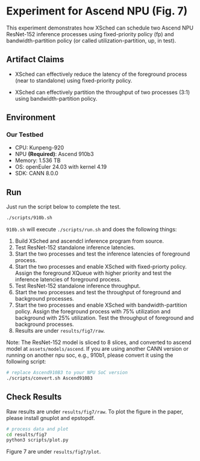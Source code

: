 # Experiment for Ascend NPU (Fig. 7)

This experiment demonstrates how XSched can schedule two Ascend NPU ResNet-152 inference processes using fixed-priority policy (fp) and bandwidth-partition policy (or called utilization-partition, up, in test).



## Artifact Claims

- XSched can effectively reduce the latency of the foreground process (near to standalone) using fixed-priority policy.

- XSched can effectively partition the throughput of two processes (3:1) using bandwidth-partition policy.



## Environment



### Our Testbed

- CPU: Kunpeng-920
- NPU **(Required)**: Ascend 910b3
- Memory: 1.536 TB
- OS: openEuler 24.03 with kernel 4.19
- SDK: CANN 8.0.0




## Run

Just run the script below to complete the test.

```bash
./scripts/910b.sh
```

`910b.sh` will execute `./scripts/run.sh` and does the following things:

1. Build XSched and ascendcl inference program from source.
2. Test ResNet-152 standalone inference latencies.
3. Start the two processes and test the inference latencies of foreground process.
4. Start the two processes and enable XSched with fixed-priorty policy. Assign the foreground XQueue with higher priority and test the inference latencies of foreground process.
5. Test ResNet-152 standalone inference throughput.
6. Start the two processes and test the throughput of foreground and background processes.
7. Start the two processes and enable XSched with bandwidth-partition policy. Assign the foreground process with 75% utilization and background with 25% utilization. Test the throughput of foreground and background processes.
8. Results are under `results/fig7/raw`.



Note: The ResNet-152 model is sliced to 8 slices, and converted to ascend model at `assets/models/ascend`. If you are using another CANN version or running on another npu soc, e.g., 910b1, please convert it using the following script:

```bash
# replace Ascend910B3 to your NPU SoC version
./scripts/convert.sh Ascend910B3
```



## Check Results

Raw results are under `results/fig7/raw`. To plot the figure in the paper, please install gnuplot and epstopdf.

```bash
# process data and plot
cd results/fig7
python3 scripts/plot.py
```

Figure 7 are under `results/fig7/plot`.

